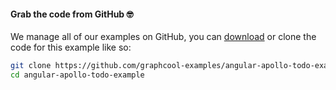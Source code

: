 #### Grab the code from GitHub 🤓

We manage all of our examples on GitHub, you can [download](https://github.com/graphcool-examples/angular-apollo-todo-example) or clone the code for this example like so:

```sh
git clone https://github.com/graphcool-examples/angular-apollo-todo-example.git
cd angular-apollo-todo-example
```